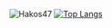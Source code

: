 ![Hakos47](https://github-readme-stats.vercel.app/api?username=hakos47&show_icons=true&theme=radical)
[![Top Langs](https://github-readme-stats.vercel.app/api/top-langs/?username=nabilramy&layout=compact)](https://github.com/anuraghazra/github-readme-stats)
